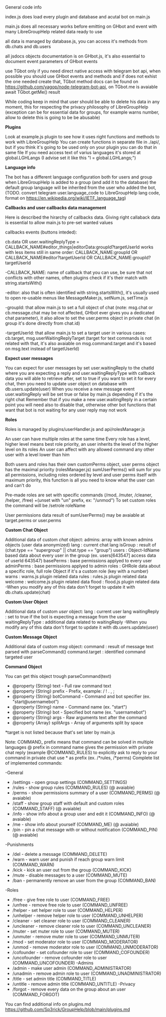 General code info

index.js does load every plugin and database and acutal bot on main.js

main.js does all necessary works before emitting on GHbot and event with many LibreGroupHelp related data ready to use

all data is managed by database.js, you can access it's methods from db.chats and db.users

all jsdocs objects documentation is on GHbot.js, it's also essential to document event parameters of GHbot events

use TGbot only if you need direct native access with telegram bot api, when possible you should use GHbot events and methods and if does not exhist the one needed create that, TGbot method docs can be found on https://github.com/yagop/node-telegram-bot-api, on TGbot.me is avaiable await TGbot.getMe() result

While coding keep in mind that user should be able to delete his data in any moment, this for respecting the privacy philosophy of LibreGroupHelp (exception can be for essential data for groups, for example warns number, allow to delete this is going to be be abusable)



<b>Plugins</b>

Look at example.js plugin to see how it uses right functions and methods to work with LibreGroupHelp
You can create functions in separate file in ./api/, but if you think it's going to be used only on your plugin you can do that in same file
If you need access text of varius languages it's stored at global.LGHLangs (I advise set it like this "l = global.LGHLangs;")



<b>Language info</b>

The bot has a different language configuration both for users and group
when LibreGroupHelp is added to a group (and add it to the database) the default group language will be inherited from the user who added the bot, (TODO. convert telegram user.language_code to LibreGroupHelp lang code, format on https://en.wikipedia.org/wiki/IETF_language_tag)



<b>Callbacks and user callbacks data management</b>

Here is described the hirarchy of callbacks data.
Giving right callaback data is essential to allow main.js to pre-set wanted values


callbacks events (buttons inteded):

cb.data OR user.waitingReplyType = CALLBACK_NAME#editor_things|editorData:groupId?targetUserId
works with less items still in same order: CALLBACK_NAME:groupId OR CALLBACK_NAME#editor?targetUserId OR CALLBACK_NAME:groupId?targetUserId

-CALLBACK_NAME: name of callback that you can use, be sure that not conflicts with other names, often plugins check if it's their match with string.startsWith()

-editor: also that is often identified with string.startsWith(), it's usually used to open re-usable menus like MessageMaker.js, setNum.js, setTime.js

-groupId: that allow main.js to set a full object of chat (note: msg.chat or cb.message.chat may be not affected, GHbot ever gives you a dedicated chat parameter), it also allow to set the user.perms object in private chat (in group it's done directly from chat.id)

-targetUserId: that allow main.js to set a target user in various cases: cb.target, msg.userWaitingReplyTarget (target for text commands is not related with that, it's also avaiable on msg.command.target and it's based on msg.text instead of targetUserId)



<b>Expect user messages</b>

You can expect for user messages by set user.waitingReply to the chatId where you are expecting a reply and user.waitingReplyType with callback data you will able to retrieve after, set to true if you want to set it for every chat, then you need to update user object on database with db.users.update(user)
When you receive a new message event user.waitingReply will be set true or false by main.js depending if it's the right chat
Remember that if you make a new user.waitingReply in a certain point you will need also to disable that, otherwise other bot functions that want that bot is not waiting for any user reply may not work



<b>Roles</b>

Roles is managed by plugins/userHandler.js and api/rolesManager.js

An user can have multiple roles at the same time
Every role has a level, higher level means best role priority, an user inherits the level of the higher level on its roles
An user can affect with any allowed command any other user with a level lower than him

Both users and roles has their own customPerms object, user perms object has the maximal priority
(rolesManager.js) sumUserPerms() will sum for you all permissions, including roles ordered by level and user perms itself with maximum priority, this function is all you need to know what the user can and can't do

Pre-made roles are set with specific commands (/mod, /muter, /cleaner, /helper, /free) +(unset with "un" prefix, ex: "/unmod")
To set custom roles the command will be /setrole roleName

User permissions data result of sumUserPerms() may be avaiable at target.perms or user.perms



<b>Custom Chat Object</b>

Additional data of custom <i>chat</i> object:
admins: array with known admins objects (user data anonymized)
lang : current chat lang
isGroup : result of (chat.type == "supergroup" || chat.type == "group")
users : Object-IdName based data about every user in the group (ex. users[643547] access data of userId 643547)
basePerms : base permissions applyed to every user
adminPerms : base permissions applyed to admin
roles : GHRole data about a specific role, full role Object if it's a custom role (key with a number)
warns : warns.js plugin related data
rules : rules.js plugin related data
welcome : welcome.js plugin related data
flood : flood.js plugin related data
-When you modify any of this data don't forget to update it with db.chats.update(chat)


<b>Custom User Object</b>

Additional data of custom <i>user</i> object:
lang : current user lang
waitingReply : set to true if the bot is expecting a message from the user
waitingReplyType : additional data related to waitingReply
-When you modify any of this data don't forget to update it with db.users.update(user)


<b>Custom Message Object</b>

Additional data of custom <i>msg</i> object:
command : result of message text parsed with parseCommand()
command.target : identified command targeted user


<b>Command Object</b>

You can get this object trough parseCommand(text)
 * @property {String} text - Full raw command text
 * @property {String} prefix - Prefix, example: / ! . , ;
 * @property {String} botCommand - Command and bot specifier (ex. "start@usernamebot")
 * @property {String} name - Command name (ex. "start")
 * @property {String} bot - Specified bot name (ex. "usernamebot")
 * @property {String} args - Raw arguments text after the command
 * @property {Array} splitArgs - Array of arguments split by space

*target is not listed because that's set later by main.js



Note: COMMAND_ prefix means that command can be solved in multiple languages
@ prefix in command name gives the permission with private chat reply (example @COMMAND_RULES)
to explicitly ask to reply to your command in private chat use * as prefix (ex. /\*rules, /\*perms)
Complete list of implemented commands:

-General
* /settings - open group settings (COMMAND_SETTINGS)
* /rules - show group rules (COMMAND_RULES) (@ avaiable)
* /perms - show permissions summary of a user (COMMAND_PERMS) (@ avaiable)
* /staff - show group staff with default and custom roles (COMMAND_STAFF) (@ avaiable)
* /info - show info about a group user and edit it (COMMAND_INFO) (@ avaiable)
* /me - show info about yourself (COMMAND_ME) (@ avaiable)
* /pin - pin a chat message with or without notification (COMMAND_PIN) (@ avaiable)

-Punishments
* /del - delete a message (COMMAND_DELETE)
* /warn - warn user and punish if reach group warn limit (COMMAND_WARN)
* /kick - kick an user out from the group (COMMAND_KICK)
* /mute - disable messages to a user (COMMAND_MUTE)
* /ban - permanently remove an user from the group (COMMAND_BAN)

-Roles
* /free - give free role to user (COMMAND_FREE)
* /unfree - remove free role to user (COMMAND_UNFREE)
* /helper - set helper role to user (COMMAND_HELPER)
* /unhelper - remove helper role to user (COMMAND_UNHELPER)
* /cleaner - set cleaner role to user (COMMAND_CLEANER)
* /uncleaner - remove cleaner role to user (COMMAND_UNCLEANER)
* /muter - set muter role to user (COMMAND_MUTER)
* /unmuter - remove muter role to user (COMMAND_UNMUTER)
* /mod - set moderator role to user (COMMAND_MODERATOR)
* /unmod - remove moderator role to user (COMMAND_UNMODERATOR)
* /cofounder - set cofounder role to user (COMMAND_COFOUNDER)
* /uncofounder - remove cofounder role to user (COMMAND_UNCOFOUNDER)
-Admins
* /admin - make user admin (COMMAND_ADMINISTRATOR)
* /unadmin - remove admin role to user (COMMAND_UNADMINISTRATOR)
* /title - set admin title (COMMAND_TITLE)
* /untitle - remove admin title (COMMAND_UNTITLE)
-Privacy
* /forgot - remove every data on the group about an user (COMMAND_FORGOT)

You can find additional info on plugins.md https://github.com/Sp3rick/GroupHelp/blob/main/plugins.md
